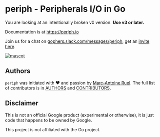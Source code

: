 # periph - Peripherals I/O in Go

You are looking at an intentionally broken v0 version. **Use v3 or later.**

Documentation is at https://periph.io

Join us for a chat on
[gophers.slack.com/messages/periph](https://gophers.slack.com/messages/periph),
get an [invite here](https://invite.slack.golangbridge.org/).

[![mascot](https://raw.githubusercontent.com/periph/website/master/site/static/img/periph-mascot-280.png)](https://periph.io/)


## Authors

`periph` was initiated with ❤️️ and passion by [Marc-Antoine
Ruel](https://github.com/maruel). The full list of contributors is in
[AUTHORS](https://github.com/periph/conn/blob/main/AUTHORS) and
[CONTRIBUTORS](https://github.com/periph/conn/blob/main/CONTRIBUTORS).


## Disclaimer

This is not an official Google product (experimental or otherwise), it
is just code that happens to be owned by Google.

This project is not affiliated with the Go project.
